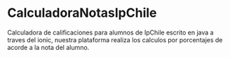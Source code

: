 # CalculadoraNotasIpChile
Calculadora de calificaciones para alumnos de IpChile escrito en java a traves del ionic, nuestra plataforma realiza los calculos por porcentajes de acorde a la nota del alumno.
